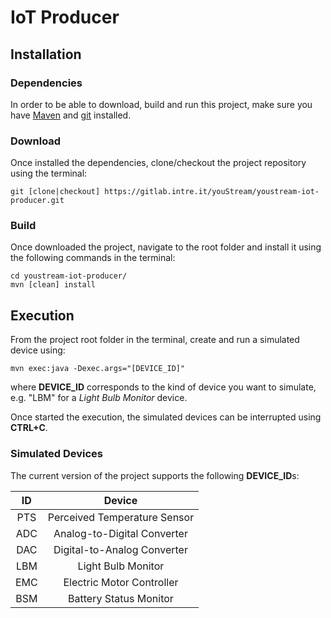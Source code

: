 # IoT Producer

## Installation
### Dependencies
In order to be able to download, build and run this project, make sure you have [Maven](https://maven.apache.org/) and [git](https://git-scm.com/) installed.
### Download
Once installed the dependencies, clone/checkout the project repository using the terminal:

```
git [clone|checkout] https://gitlab.intre.it/youStream/youstream-iot-producer.git
```

### Build
Once downloaded the project, navigate to the root folder and install it using the following commands in the terminal:

```
cd youstream-iot-producer/
mvn [clean] install
```

## Execution
From the project root folder in the terminal, create and run a simulated device using:

```
mvn exec:java -Dexec.args="[DEVICE_ID]"
```

where **DEVICE_ID** corresponds to the kind of device you want to simulate, e.g. "LBM" for a *Light Bulb Monitor* device.

Once started the execution, the simulated devices can be interrupted using **CTRL+C**.

### Simulated Devices
The current version of the project supports the following **DEVICE_ID**s:

|ID|Device|
| :---: | :---: |
|PTS|Perceived Temperature Sensor|
|ADC|Analog-to-Digital Converter|
|DAC|Digital-to-Analog Converter|
|LBM|Light Bulb Monitor|
|EMC|Electric Motor Controller|
|BSM|Battery Status Monitor|